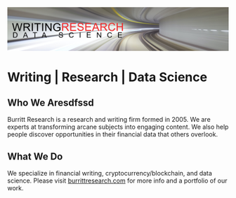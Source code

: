 <img src="github-cover-ds.png">

# Writing | Research | Data Science

## Who We Aresdfssd

Burritt Research is a research and writing firm formed in 2005. We are experts at transforming arcane subjects into engaging content. We also help people discover opportunities in their financial data that others overlook.

## What We Do

We specialize in financial writing, cryptocurrency/blockchain, and data science. Please visit [burrittresearch.com](https://burrittresearch.com) for more info and a portfolio of our work.



